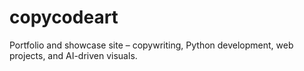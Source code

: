 # copycodeart
Portfolio and showcase site – copywriting, Python development, web projects, and AI-driven visuals.
